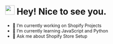 <h1><img src="https://emojis.slackmojis.com/emojis/images/1531849430/4246/blob-sunglasses.gif?1531849430" width="30"/> Hey! Nice to see you.</h1>


- 🔭 I’m currently working on Shopify Projects
- 🌱 I’m currently learning JavaScript and Python
- 💬 Ask me about Shopify Store Setup

